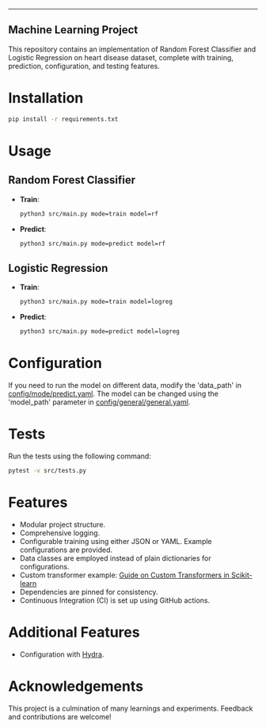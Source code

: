   --------------------------
  Machine Learning Project
  --------------------------

This repository contains an implementation of Random Forest Classifier
and Logistic Regression on heart disease dataset, complete with training, prediction,
configuration, and testing features.

# Installation

``` bash
pip install -r requirements.txt
```

# Usage

## Random Forest Classifier

-   **Train**:

    ``` bash
    python3 src/main.py mode=train model=rf
    ```

-   **Predict**:

    ``` bash
    python3 src/main.py mode=predict model=rf
    ```

## Logistic Regression

-   **Train**:

    ``` bash
    python3 src/main.py mode=train model=logreg
    ```

-   **Predict**:

    ``` bash
    python3 src/main.py mode=predict model=logreg
    ```

# Configuration

If you need to run the model on different data, modify the \'data_path\'
in [config/mode/predict.yaml](https://github.com/made-ml-in-prod-2022/anya-mb/blob/main/ml_project/config/mode/predict.yaml). The model can be changed
using the \'model_path\' parameter in
[config/general/general.yaml](https://github.com/made-ml-in-prod-2022/anya-mb/blob/main/ml_project/config/general/general.yaml).

# Tests

Run the tests using the following command:

``` bash
pytest -v src/tests.py
```

# Features

-   Modular project structure.
-   Comprehensive logging.
-   Configurable training using either JSON or YAML. Example
    configurations are provided.
-   Data classes are employed instead of plain dictionaries for
    configurations.
-   Custom transformer example: [Guide on Custom Transformers in
    Scikit-learn](https://towardsdatascience.com/pipelines-custom-transformers-in-scikit-learn-the-step-by-step-guide-with-python-code-4a7d9b068156)
-   Dependencies are pinned for consistency.
-   Continuous Integration (CI) is set up using GitHub actions.

# Additional Features

-   Configuration with [Hydra](https://hydra.cc/docs/intro/).

# Acknowledgements

This project is a culmination of many learnings and experiments.
Feedback and contributions are welcome!
